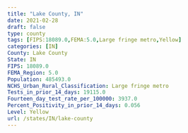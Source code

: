 ```yaml
---
title: "Lake County, IN"
date: 2021-02-28
draft: false
type: county
tags: [FIPS:18089.0,FEMA:5.0,Large fringe metro,Yellow]
categories: [IN]
County: Lake County
State: IN
FIPS: 18089.0
FEMA_Region: 5.0
Population: 485493.0
NCHS_Urban_Rural_Classification: Large fringe metro
Tests_in_prior_14_days: 19115.0
Fourteen_day_test_rate_per_100000: 3937.0
Percent_Positivity_in_prior_14_days: 0.056
Level: Yellow
url: /states/IN/lake-county
---
```



